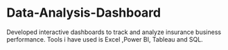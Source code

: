 # Data-Analysis-Dashboard
Developed interactive dashboards to track and analyze insurance business performance. Tools i have used is Excel ,Power BI, Tableau and SQL.
